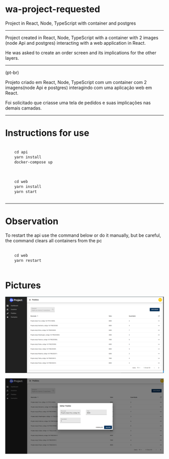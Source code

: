 # wa-project-requested
Project in  React, Node, TypeScript with container and postgres

***

Project created in React, Node, TypeScript with a container with 2 images (node Api and postgres) interacting with a web application in React.

He was asked to create an order screen and its implications for the other layers.


****

(pt-br)

Projeto criado em React, Node, TypeScript com um container com 2 imagens(node Api e postgres) interagindo com uma aplicação web em React.

Foi solicitado que criasse uma tela de pedidos e suas implicações nas demais camadas.

***

# Instructions for use

```

    cd api
    yarn install
    docker-compose up
 
```

```

    cd web
    yarn install
    yarn start
 
```

***

# Observation

To restart the api use the command below or do it manually, but be careful, the command clears all containers from the pc

```

    cd web
    yarn restart
    
```

# Pictures

![alt text](https://github.com/rafaelfernandesbrgo/wa-project-requested/blob/master/api/arts/01.png)

![alt text](https://github.com/rafaelfernandesbrgo/wa-project-requested/blob/master/api/arts/02.png)


